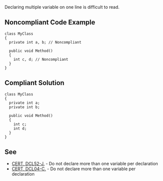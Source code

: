 
Declaring multiple variable on one line is difficult to read.

## Noncompliant Code Example


    class MyClass
    {
      private int a, b; // Noncompliant
    
      public void Method()
      {
        int c, d; // Noncompliant
      }
    }


## Compliant Solution


    class MyClass
    {
      private int a;
      private int b;
    
      public void Method()
      {
        int c;
        int d;
      }
    }


## See

- [CERT, DCL52-J.](https://www.securecoding.cert.org/confluence/x/7wHEAw) - Do not declare more than one variable per declaration<br>
- [CERT, DCL04-C.](https://www.securecoding.cert.org/confluence/x/VgU) - Do not declare more than one variable per declaration


